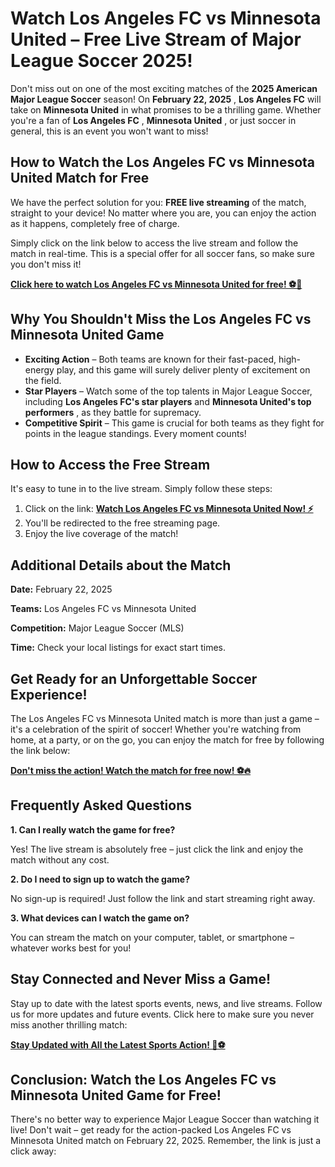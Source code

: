 # Watch Los Angeles FC vs Minnesota United – Free Live Stream of Major League Soccer 2025!

Don't miss out on one of the most exciting matches of the **2025 American Major League Soccer** season! On **February 22, 2025** , **Los Angeles FC** will take on **Minnesota United** in what promises to be a thrilling game. Whether you're a fan of **Los Angeles FC** , **Minnesota United** , or just soccer in general, this is an event you won't want to miss!

## How to Watch the Los Angeles FC vs Minnesota United Match for Free

We have the perfect solution for you: **FREE live streaming** of the match, straight to your device! No matter where you are, you can enjoy the action as it happens, completely free of charge.

Simply click on the link below to access the live stream and follow the match in real-time. This is a special offer for all soccer fans, so make sure you don't miss it!

[**Click here to watch Los Angeles FC vs Minnesota United for free! ⚽🎉**](https://tinyurl.com/livestreamfreeo?st=Los+Angeles+FC+vs+Minnesota+United&si=gh)

## Why You Shouldn't Miss the Los Angeles FC vs Minnesota United Game

- **Exciting Action** – Both teams are known for their fast-paced, high-energy play, and this game will surely deliver plenty of excitement on the field.
- **Star Players** – Watch some of the top talents in Major League Soccer, including **Los Angeles FC's star players** and **Minnesota United's top performers** , as they battle for supremacy.
- **Competitive Spirit** – This game is crucial for both teams as they fight for points in the league standings. Every moment counts!

## How to Access the Free Stream

It's easy to tune in to the live stream. Simply follow these steps:

1. Click on the link: [**Watch Los Angeles FC vs Minnesota United Now! ⚡**](https://tinyurl.com/livestreamfreeo?st=Los+Angeles+FC+vs+Minnesota+United&si=gh)
2. You'll be redirected to the free streaming page.
3. Enjoy the live coverage of the match!

## Additional Details about the Match

**Date:** February 22, 2025

**Teams:** Los Angeles FC vs Minnesota United

**Competition:** Major League Soccer (MLS)

**Time:** Check your local listings for exact start times.

## Get Ready for an Unforgettable Soccer Experience!

The Los Angeles FC vs Minnesota United match is more than just a game – it's a celebration of the spirit of soccer! Whether you're watching from home, at a party, or on the go, you can enjoy the match for free by following the link below:

[**Don't miss the action! Watch the match for free now! ⚽🔥**](https://tinyurl.com/livestreamfreeo?st=Los+Angeles+FC+vs+Minnesota+United&si=gh)

## Frequently Asked Questions

**1. Can I really watch the game for free?**

Yes! The live stream is absolutely free – just click the link and enjoy the match without any cost.

**2. Do I need to sign up to watch the game?**

No sign-up is required! Just follow the link and start streaming right away.

**3. What devices can I watch the game on?**

You can stream the match on your computer, tablet, or smartphone – whatever works best for you!

## Stay Connected and Never Miss a Game!

Stay up to date with the latest sports events, news, and live streams. Follow us for more updates and future events. Click here to make sure you never miss another thrilling match:

[**Stay Updated with All the Latest Sports Action! 📰⚽**](https://tinyurl.com/livestreamfreeo?st=Los+Angeles+FC+vs+Minnesota+United&si=gh)

## Conclusion: Watch the Los Angeles FC vs Minnesota United Game for Free!

There's no better way to experience Major League Soccer than watching it live! Don't wait – get ready for the action-packed Los Angeles FC vs Minnesota United match on February 22, 2025. Remember, the link is just a click away:
